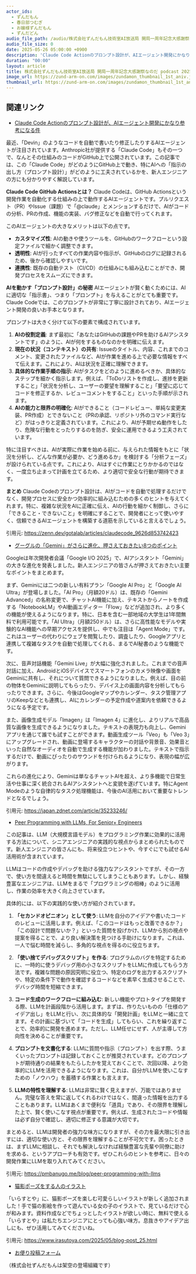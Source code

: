 ```yaml
---
actor_ids:
  - ずんだもん
  - 春日部つむぎ
  - お嬢様ずんだもん
  - ずんだどん
audio_file_path: /audio/株式会社ずんだもん技術室AI放送局 開局一周年記念大感謝祭なのだ_podcast_20250526.mp3
audio_file_size: 0
date: 2025-05-26 05:00:00 +0900
description: 'Claude Code Actionのプロンプト設計が、AIエージェント開発にかなり参考になる件、グーグルの「Gemini」がさらに進化、押さえておきたい8つのポイント、Peer Programming with LLMs, For Senior+ Engineers、猫影ポーズをする人のイラスト'
duration: "00:00"
layout: article
title: 株式会社ずんだもん技術室AI放送局 開局一周年記念大感謝祭なのだ podcast 20250526
image_url: https://zund-arm-on.com/images/zundamon_thumbnail_1st_aniv.jpg
thumbnail_url: https://zund-arm-on.com/images/zundamon_thumbnail_1st_aniv.jpg
---
```


## 関連リンク


- [Claude Code Actionのプロンプト設計が、AIエージェント開発にかなり参考になる件](https://zenn.dev/gotalab/articles/claudecode_9626d853742423)  


最近、「Devin」のようなコードを自動で書いたり修正したりするAIエージェントが注目されています。Anthropic社が提供する「Claude Code」もその一つで、なんとその仕組みのコードがGitHub上で公開されています。この記事では、この「Claude Code」がどのようにGitHub上で動き、特にAIへの「指示の出し方（プロンプト設計）」がどのように工夫されているかを、新人エンジニアの方にも分かりやすく解説しています。

**Claude Code GitHub Actionsとは？**
Claude Codeは、GitHub Actionsという開発作業を自動化する仕組みの上で動作するAIエージェントです。プルリクエスト（PR）やIssue（課題）で「@claude」とメンションするだけで、AIがコードの分析、PRの作成、機能の実装、バグ修正などを自動で行ってくれます。

このAIエージェントの大きなメリットは以下の点です。
*   **カスタマイズ性**: AIの動きや使うツールを、GitHubのワークフローという設定ファイルで細かく調整できます。
*   **透明性**: AIが行ったすべての作業内容や指示が、GitHubのログに記録されるため、後から確認しやすいです。
*   **連携性**: 既存の自動テスト（CI/CD）の仕組みにも組み込むことができ、開発プロセスをスムーズにできます。

**AIを動かす「プロンプト設計」の秘密**
AIエージェントが賢く動くためには、AIに適切な「指示書」、つまり「プロンプト」を与えることがとても重要です。Claude Codeでは、このプロンプトが非常に丁寧に設計されており、AIエージェント開発の良いお手本となります。

プロンプトは大きく分けて以下の要素で構成されています。
1.  **AIの役割定義**: まず最初に「あなたはGitHubの課題やPRを助けるAIアシスタントです」のように、AIが何をするものなのかを明確に伝えます。
2.  **現在の状況（コンテキスト）の共有**: Issueのタイトル、内容、これまでのコメント、変更されたファイルなど、AIが作業を進める上で必要な情報をすべて伝えます。これにより、AIは状況を正確に理解できます。
3.  **具体的な作業手順の指示**: AIがタスクをどのように進めるべきか、具体的なステップを細かく指示します。例えば、「ToDoリストを作成し、進捗を更新すること」「状況を分析し、ユーザーの要望を理解すること」「要望に応じてコードを修正するか、レビューコメントをすること」といった手順が示されます。
4.  **AIの能力と限界の明確化**: AIができること（コードレビュー、単純な変更実装、PR作成）とできないこと（PRの承認、リポジトリ外のコマンド実行など）がはっきりと定義されています。これにより、AIが予期せぬ動作をしたり、危険な行動をとったりするのを防ぎ、安全に運用できるよう工夫されています。

特に注目すべきは、AIが実際に作業を始める前に、与えられた情報をもとに「状況を分析し、どんな作業が必要か、どう進めるか」を検討する「分析フェーズ」が設けられている点です。これにより、AIはすぐに作業にとりかかるのではなく、一度立ち止まって計画を立てるため、より適切で安全な行動が期待できます。

**まとめ**
Claude Codeのプロンプト設計は、AIがコードを自動で処理するだけでなく、開発プロセスに安全かつ効率的に組み込むための多くのヒントを与えてくれます。特に、複雑な状況をAIに正確に伝え、AIの行動を細かく制御し、さらに「できること・できないこと」を明確にすることで、開発者にとって使いやすく、信頼できるAIエージェントを構築する道筋を示していると言えるでしょう。

引用元: https://zenn.dev/gotalab/articles/claudecode_9626d853742423


- [グーグルの「Gemini」がさらに進化、押さえておきたい8つのポイント](https://japan.zdnet.com/article/35233246/)  


Googleは年次開発者会議「Google I/O 2025」で、AIアシスタント「Gemini」の大きな進化を発表しました。新人エンジニアの皆さんが押さえておきたい主要なポイントをまとめます。

まず、Geminiには二つの新しい有料プラン「Google AI Pro」と「Google AI Ultra」が登場しました。「AI Pro」（月額20ドル）は、既存の「Gemini Advanced」の名称変更で、チャットAI機能に加え、テキストからノートを作成する「NotebookLM」やAI動画エディター「Flow」などが追加され、より多くの機能が使えるようになります。特に、日本を含む一部地域の大学生は1年間無料で利用可能です。「AI Ultra」（月額250ドル）は、さらに高性能なモデルや実験的なAI機能への早期アクセスを提供し、中でも注目は「Agent Mode」です。これはユーザーの代わりにウェブを閲覧したり、調査したり、Googleアプリと連携して複雑なタスクを自動で処理してくれる、まるでAI秘書のような機能です。

次に、音声対話機能「Gemini Live」が大幅に強化されました。これまでの音声対話に加え、AndroidとiOSデバイスでスマートフォンのカメラ映像や画面をGeminiに共有し、それについて質問できるようになりました。例えば、目の前の物体をGeminiに説明してもらったり、デバイス上の画面内容を分析してもらったりできます。さらに、今後はGoogleマップやカレンダー、タスク管理アプリのKeepなどとも連携し、AIにカレンダーの予定作成や道案内を依頼できるようになる予定です。

また、画像生成モデル「Imagen」は「Imagen 4」に進化し、よりリアルで高品質な画像を生成できるようになりました。テキストの表現力も向上し、Geminiアプリを通じて誰でも試すことができます。動画生成ツール「Veo」も「Veo 3」にアップグレードされ、動画に登場するキャラクターの対話や背景音、効果音といった自然なオーディオを自動で生成する機能が加わりました。テキストで指示するだけで、動画にぴったりのサウンドを付けられるようになり、表現の幅が広がります。

これらの進化により、Geminiは単なるチャットAIを超え、より多機能で日常生活や仕事に深く統合されるAIアシスタントへと変貌を遂げています。特にAgent Modeのような自律的なタスク処理機能は、今後のAI活用において重要なトレンドとなるでしょう。

引用元: https://japan.zdnet.com/article/35233246/


- [Peer Programming with LLMs, For Senior+ Engineers](https://pmbanugo.me/blog/peer-programming-with-llms)  


この記事は、LLM（大規模言語モデル）をプログラミング作業に効果的に活用する方法について、シニアエンジニアの実践的な視点からまとめられたものです。新人エンジニアの皆さんにも、将来役立つヒントや、今すぐにでも試せるAI活用術が含まれています。

LLMはコードの作成やデバッグを助ける強力なアシスタントですが、その一方で、使い方を間違えると時間を無駄にしてしまうこともあります。しかし、経験豊富なエンジニアは、LLMをまるで「プログラミングの相棒」のように活用し、作業の効率を大きく向上させています。

具体的には、以下の実践的な使い方が紹介されています。

1.  **「セカンドオピニオン」として使う**:
    LLMを自分のアイデアや書いたコードのレビューに活用します。例えば、「このコードはもっと改善できるか？」「この設計で問題ないか？」といった質問を投げかけ、LLMから別の視点や提案を得ることで、より良い解決策を見つける手助けになります。これは、一人で悩む時間を減らし、多角的な視点を得るのに役立ちます。

2.  **「使い捨てデバッグスクリプト」を作る**:
    プログラムのバグを特定するために、一時的に使うデバッグ用の小さなスクリプトをLLMに作成してもらう方法です。複雑な問題の原因究明に役立つ、特定のログを出力するスクリプトや、特定の条件下で動作を確認するコードなどを素早く生成させることで、デバッグ時間を短縮できます。

3.  **コード生成のワークフローに組み込む**:
    新しい機能やプロトタイプを開発する際、LLMを計画段階から活用します。まずは、作りたいものの「仕様のアイデア出し」をLLMと行い、次に具体的な「開発計画」をLLMと一緒に立てます。その計画に基づいて「コードを生成」してもらい、これを繰り返すことで、効率的に開発を進めます。ただし、LLM任せにせず、人が主導して方向性を決めることが重要です。

4.  **プロンプトを文書化する**:
    LLMに質問や指示（プロンプト）を出す際、うまくいったプロンプトは記録しておくことが推奨されています。どのプロンプトが期待通りの結果をもたらしたかを覚えておくことで、次回以降、より効率的にLLMを活用できるようになります。これは、自分がLLMを使いこなすための「ノウハウ」を蓄積する作業とも言えます。

5.  **LLMの特性を理解する**:
    LLMは非常に賢く見えますが、万能ではありません。完璧な答えを常に返してくれるわけではなく、間違った情報を出力することもあります。LLMはあくまで便利な「道具」であり、その限界を理解した上で、賢く使いこなす視点が重要です。例えば、生成されたコードや情報は必ず自分で確認し、適切に修正する意識が大切です。

まとめると、LLMは開発者の強力な味方になりますが、その力を最大限に引き出すには、適切な使い方と、その限界を理解することが不可欠です。困ったときは、まずLLMに相談し、それでも解決しなければ経験豊富な先輩や同僚に助けを求める、というアプローチも有効です。ぜひこれらのヒントを参考に、日々の開発作業にLLMを取り入れてみてください。

引用元: https://pmbanugo.me/blog/peer-programming-with-llms


- [猫影ポーズをする人のイラスト](https://www.irasutoya.com/2025/05/blog-post_25.html)  


「いらすとや」に、猫影ポーズを楽しむ可愛らしいイラストが新しく追加されました！手で猫の影絵を作って遊んでいる女の子のイラストで、見ているだけで心が和みます。資料作成などでちょっとしたイラストが欲しい時に、無料で使える「いらすとや」は私たちエンジニアにとっても心強い味方。息抜きやアイデア出しにも、ぜひ活用してみてくださいね。

引用元: https://www.irasutoya.com/2025/05/blog-post_25.html



- [お便り投稿フォーム](https://forms.gle/ffg4JTfqdiqK62qf9)

（株式会社ずんだもんは架空の登場組織です）
